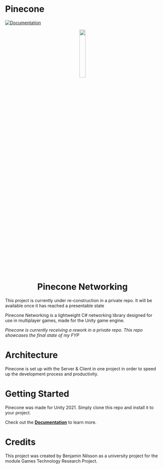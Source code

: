 # Pinecone
[![Documentation](https://img.shields.io/badge/docs-brightgreen.svg)](https://ben-nilsson.gitbook.io/pinecone-documentation/)

<div align="center">
  <a href="https://github.com/BenNilsson/PineCone">
    <img src="https://user-images.githubusercontent.com/55544010/153298317-fa3ca294-c534-4433-a07d-6a4eb1f081c1.png" width="20%" height="auto">
  </a>
</div>

<h1 align="center">Pinecone Networking</h1>

<p>This project is currently under re-construction in a private repo. It will be available once it has reached a presentable state</p>

<p>Pinecone Networking is a lightweight C# networking library designed for use in multiplayer games, made for the Unity game engine.</p>

<i>Pinecone is currently receiving a rework in a private repo. This repo showcases the final state of my FYP</i>

# Architecture
Pinecone is set up with the Server & Client in one project in order to speed up the development process and productivity.

# Getting Started
Pinecone was made for Unity 2021. Simply clone this repo and install it to your project.

Check out the **[Documentation](https://ben-nilsson.gitbook.io/pinecone-documentation/)** to learn more.

# Credits
This project was created by Benjamin Nilsson as a university project for the module Games Technology Research Project.
